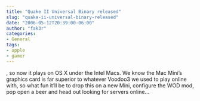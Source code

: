 ```yaml
---
title: "Quake II Universal Binary released"
slug: "quake-ii-universal-binary-released"
date: "2006-05-12T20:39:00-06:00"
author: "fak3r"
categories:
- General
tags:
- apple
- gamer
---
```


, so now it plays on OS X under the Intel Macs.  We know the Mac Mini’s graphics card is far superior to whatever Voodoo3 we used to play online with, so what fun it’ll be to drop this on a new Mini, configure the WOD mod, pop open a beer and head out looking for servers online…
